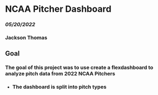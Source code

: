 # NCAA Pitcher Dashboard
### *05/20/2022*

### **Jackson Thomas**

## Goal
### The goal of this project was to use create a flexdashboard to analyze pitch data from 2022 NCAA Pitchers
  * ### The dashboard is split into pitch types

